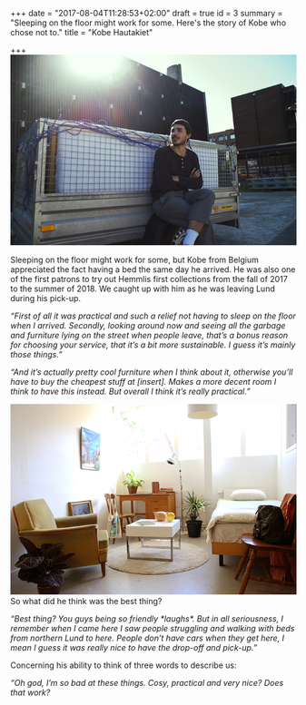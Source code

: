 +++
date = "2017-08-04T11:28:53+02:00"
draft = true
id = 3
summary = "Sleeping on the floor might work for some. Here's the story of Kobe who chose not to."
title = "Kobe Hautakiet"

+++
![](/uploads/2018/06/28/Kobe_1_small.jpg)

Sleeping on the floor might work for some, but Kobe from Belgium appreciated the fact having a bed the same day he arrived. He was also one of the first patrons to try out Hemmlis first collections from the fall of 2017 to the summer of 2018. We caught up with him as he was leaving Lund during his pick-up.

_“First of all it was practical and such a relief not having to sleep on the floor when I arrived. Secondly, looking around now and seeing all the garbage and furniture lying on the street when people leave, that’s a bonus reason for choosing your service, that it’s a bit more sustainable. I guess it’s mainly those things.”_

_“And it’s actually pretty cool furniture when I think about it, otherwise you’ll have to buy the cheapest stuff at \[insert\]. Makes a more decent room I think to have this instead. But overall I think it’s really practical.”_

![](/uploads/2018/06/28/Kobe_Collection.jpg)So what did he think was the best thing?

_“Best thing? You guys being so friendly \*laughs\*. But in all seriousness, I remember when I came here I saw people struggling and walking with beds from northern Lund to here. People don’t have cars when they get here, I mean I guess it was really nice to have the drop-off and pick-up.”_

Concerning his ability to think of three words to describe us:

_“Oh god, I’m so bad at these things. Cosy, practical and very nice? Does that work?_